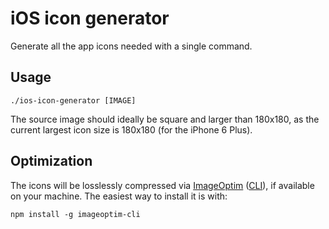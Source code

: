 # iOS icon generator

Generate all the app icons needed with a single command.

## Usage

```
./ios-icon-generator [IMAGE]
```

The source image should ideally be square and larger than 180x180, as the current largest icon size is 180x180 (for the iPhone 6 Plus).

## Optimization

The icons will be losslessly compressed via [ImageOptim](https://github.com/pornel/ImageOptim) ([CLI](https://github.com/JamieMason/ImageOptim-CLI)), if available on your machine. The easiest way to install it is with:

```
npm install -g imageoptim-cli
```